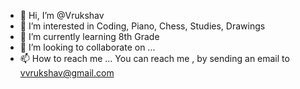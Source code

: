 - 👋 Hi, I’m @Vrukshav
- 👀 I’m interested in Coding, Piano, Chess, Studies, Drawings 
- 🌱 I’m currently learning 8th Grade 
- 💞️ I’m looking to collaborate on ...
- 📫 How to reach me ... You can reach me , by sending an email to vvrukshav@gmail.com

<!---
Vrukshav/Vrukshav is a ✨ special ✨ repository because its `README.md` (this file) appears on your GitHub profile.
You can click the Preview link to take a look at your changes.
--->
